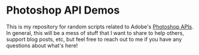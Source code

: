 # Photoshop API Demos

This is my repository for random scripts related to Adobe's [Photoshop APIs](https://developer.adobe.com/photoshop/photoshop-api-docs/). In general, this will be a mess of stuff that I want to share to help others, support blog posts, etc, 
but feel free to reach out to me if you have any questions about what's here!